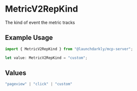 # MetricV2RepKind

The kind of event the metric tracks

## Example Usage

```typescript
import { MetricV2RepKind } from "@launchdarkly/mcp-server";

let value: MetricV2RepKind = "custom";
```

## Values

```typescript
"pageview" | "click" | "custom"
```